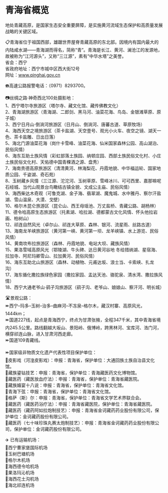 # 青海省概览  
地处青藏高原，是国家生态安全重要屏障，是实施黄河流域生态保护和高质量发展战略的关键区域。  
  
📋青海省位于祖国西部，雄踞世界屋脊青藏高原的东北部。因境内有国内最大的内陆咸水湖——青海湖而得名，简称“青”。青海是长江、黄河、澜沧江的发源地，故被称为“江河源头”，又称“三江源”，素有“中华水塔”之美誉。  
省会：西宁  
省政府地址：西宁市城中区西大街12号  
网址：<a href="http://www.qinghai.gov.cn" target="_blank">www.qinghai.gov.cn</a>   
  
☎️高速公路报警电话：（0971）8293700。  

 📷丝绸之路·神奇西北100处摄影地：  
1、西宁塔尔寺旅游区（塔尔寺、藏文化馆、藏传佛教文化）  
2、青海湖旅游区（青海湖、二郎剑、黑马河、油菜花海、鸟岛、金银滩草原、原子城）  
3、西宁日月山·倒淌河旅游区（日月山、倒淌河、唐蕃古道、草原牧场）  
4、海西天空之境旅游区（茶卡盐湖、天空壹号、观光小火车、夜空之镜、湖天一色、茶卡盐雕、日出日落）  
5、海北门源油菜花海（岗什卡雪峰、油菜花海、仙米国家森林公园、高山湖泊、民俗风情）  
6、海东互助土族风情（彩虹部落土族园、纳顿庄园、西部土族民俗文化村、小庄土族民俗文化村、天佑德中国青稞酒之源、盘秀）  
7、海南贵德高原旅游区（清清黄河、林海梨花、丹霞地貌、中华福运轮、国家地质公园、千姿湖、奇石苑）  
8、玉树藏乡风情（三江源、沱沱河、玉树草原、雪峰冰川、可可西里、嘉那嘛呢石经城、当代山观景台鸟瞰结古镇全貌、文成公主庙、民俗风情）  
9、海西柴达木奇观（可鲁克湖、金子海、翡翠湖、魔鬼城、水中雅丹、察尔汗盐湖、雪山温泉、大漠、戈壁）  
10、格尔木昆仑旅游区（昆仑山、西王母瑶池、万丈盐桥、青藏公路、胡杨林）  
11、德令哈高原生态旅游区（托素湖、哈拉湖、德都蒙古文化风情、怀头他拉岩画、柏树山）  
12、祁连自然风光（卓尔山、祁连大草原、森林、银河、流星雨、丝路古道）  
13、海南龙羊峡旅游区（黄河第一峡、黄河第一坝、龙羊峡镇、水上游览、民俗风情）  
14、黄南坎布拉旅游区（森林、丹霞地貌、电站大坝、藏族风情）  
15、果洛雪域高原风光（鄂陵湖、牛头碑、达日黄河谷地 冬给措纳湖、星宿海、拉加寺、阿尼玛卿雪山、拉加黄河、民俗风情）  
16、海东互助北山旅游区（森林、动植物、元甫达坂、浪士当、卡索峡、扎龙沟）  
17、海东循化撒拉族绿色家园（撒拉家园、孟达天池、骆驼泉、清水湾、撒拉族风情）  
18、西宁大通老爷山·鹞子沟旅游区（鹞子沟、老爷山、娘娘山、察汗河、明长城）  

🛣️景观公路：  
⏩西宁–玛多–玉树–治多–曲麻河–不冻泉–格尔木，藏汉村寨、高原风光，1444km；  
⏩国道227线，起点是青海西宁，终点为甘肃张掖，全程347千米，其中青海省境内245.5公里。路线翻越大坂山、景阳岭、俄博岭，跨黑林河、宝库河、浩门河， 横穿祁连山脉，进入甘肃河西走廊。  
⏩国道109青藏线。  
  
⏩国家级非物质文化遗产代表性项目保护单位：  
🔸皮影戏（河湟皮影戏）：申报：青海省，保护单位：大通回族土族自治县文化馆。  
🔸藏族鎏钴技艺：申报：青海省，保护单位：青海藏医药文化博物馆。  
🔸藏医药（藏医放血疗法）：申报：青海省，保护单位：青海省藏医院。  
🔸藏族婚宴十八说：申报：青海省，保护单位：青海省文化馆。  
🔸青海下弦：申报：青海省，保护单位：青海省文化馆。  
🔸格萨（斯）尔：申报：青海省，保护单位：青海省文学艺术界联合会。  
🔸藏医药（藏医药浴疗法）：申报：青海省藏医院，保护单位：青海省藏医院。  
🔸藏医药（藏药阿如拉炮制技艺）：申报：青海省金诃藏药药业股份有限公司，保护单位：金诃藏药股份有限公司。  
🔸藏医药（七十味珍珠丸赛太炮制技艺）：申报：青海省金诃藏药药业股份有限公司，保护单位：金诃藏药股份有限公司。    
  
✈️ 已有运输机场：  
🔸西宁曹家堡国际机场  
🔸玉树巴塘机场  
🔸格尔木机场  
🔸海西德令哈机场  
🔸果洛玛沁机场  
🔸海西花土沟机场  
🔸海北祁连机场  
